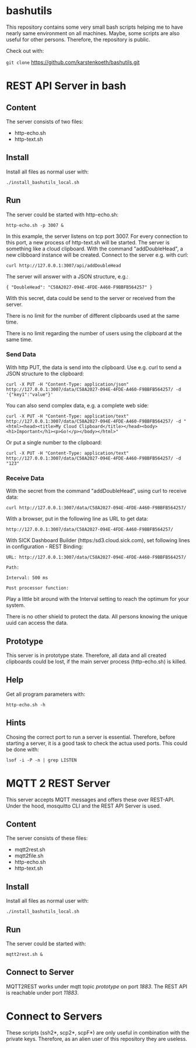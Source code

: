 # bashutils

This repository contains some very small bash scripts helping me to have nearly same environment on all machines. Maybe, some scripts are also useful for other persons. Therefore, the repository is public.

Check out with:

`git clone` https://github.com/karstenkoeth/bashutils.git

# REST API Server in bash

## Content

The server consists of two files:

- http-echo.sh
- http-text.sh

## Install

Install all files as normal user with:

`./install_bashutils_local.sh`

## Run

The server could be started with http-echo.sh:

`http-echo.sh -p 3007 &`

In this example, the server listens on tcp port 3007. For every connection to this port, a new process of http-text.sh will be started.
The server is something like a cloud clipboard. With the command "addDoubleHead", a new clibboard instance will be created.
Connect to the server e.g. with curl:

`curl http://127.0.0.1:3007/api/addDoubleHead`

The server will answer with a JSON structure, e.g.:

`{ "DoubleHead": "C58A2027-094E-4FDE-A460-F9BBFB564257" }`

With this secret, data could be send to the server or received from the server.

There is no limit for the number of different clipboards used at the same time.

There is no limit regarding the number of users using the clipboard at the same time.

### Send Data

With http PUT, the data is send into the clipboard. Use e.g. curl to send a JSON structure to the clipboard:

`curl -X PUT -H "Content-Type: application/json" http://127.0.0.1:3007/data/C58A2027-094E-4FDE-A460-F9BBFB564257/ -d '{"key1":"value"}'`

You can also send complex data, e.g. a complete web side:

`curl -X PUT -H "Content-Type: application/text" http://127.0.0.1:3007/data/C58A2027-094E-4FDE-A460-F9BBFB564257/ -d "<html><head><title>My Cloud Clipboard</title></head><body><h1>Important</h1><p>Go!</p></body></html>"`

Or put a single number to the clipboard:

`curl -X PUT -H "Content-Type: application/text" http://127.0.0.1:3007/data/C58A2027-094E-4FDE-A460-F9BBFB564257/ -d "123"`

### Receive Data

With the secret from the command "addDoubleHead", using curl to receive data:

`curl http://127.0.0.1:3007/data/C58A2027-094E-4FDE-A460-F9BBFB564257/`

With a browser, put in the following line as URL to get data:

`http://127.0.0.1:3007/data/C58A2027-094E-4FDE-A460-F9BBFB564257/`

With SICK Dashboard Builder (https:/sd3.cloud.sick.com), set following lines in configuration - REST Binding:

`URL: http://127.0.0.1:3007/data/C58A2027-094E-4FDE-A460-F9BBFB564257/`

`Path:`

`Interval: 500 ms`

`Post processor function:`

Play a little bit around with the Interval setting to reach the optimum for your system.

There is no other shield to protect the data. All persons knowing the unique uuid can access the data.

## Prototype

This server is in prototype state. Therefore, all data and all created clipboards could be lost, if the main server process (http-echo.sh) is killed. 

## Help

Get all program parameters with:

`http-echo.sh -h`

## Hints

Chosing the correct port to run a server is essential. Therefore, before starting a server, it is a good task to check the actua used ports.
This could be done with:

`lsof -i -P -n | grep LISTEN`


# MQTT 2 REST Server

This server accepts MQTT messages and offers these over REST-API.
Under the hood, mosquitto CLI and the REST API Server is used.

## Content

The server consists of these files:

- mqtt2rest.sh
- mqtt2file.sh
- http-echo.sh
- http-text.sh

## Install

Install all files as normal user with:

`./install_bashutils_local.sh`

## Run

The server could be started with:

`mqtt2rest.sh &`

## Connect to Server

MQTT2REST works under mqtt topic *prototype* on port *1883*. The REST API is reachable under port *11883*.

# Connect to Servers

These scripts (ssh2*, scp2*, scpF*) are only useful in combination with the private keys. Therefore, as an alien user of this repository they are useless.
